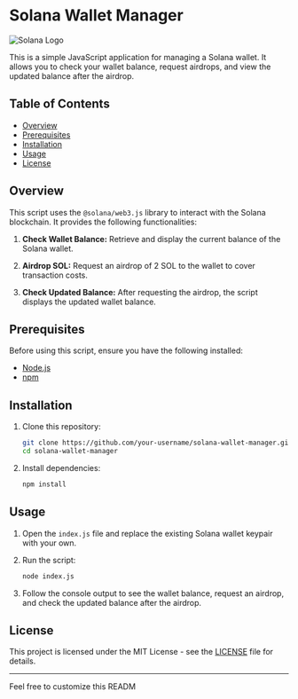 # Solana Wallet Manager

![Solana Logo](https://www.solana.com/favicon.ico)

This is a simple JavaScript application for managing a Solana wallet. It allows you to check your wallet balance, request airdrops, and view the updated balance after the airdrop.

## Table of Contents

- [Overview](#overview)
- [Prerequisites](#prerequisites)
- [Installation](#installation)
- [Usage](#usage)
- [License](#license)

## Overview

This script uses the `@solana/web3.js` library to interact with the Solana blockchain. It provides the following functionalities:

1. **Check Wallet Balance:** Retrieve and display the current balance of the Solana wallet.

2. **Airdrop SOL:** Request an airdrop of 2 SOL to the wallet to cover transaction costs.

3. **Check Updated Balance:** After requesting the airdrop, the script displays the updated wallet balance.

## Prerequisites

Before using this script, ensure you have the following installed:

- [Node.js](https://nodejs.org/en/download/)
- [npm](https://www.npmjs.com/get-npm)

## Installation

1. Clone this repository:

    ```bash
    git clone https://github.com/your-username/solana-wallet-manager.git
    cd solana-wallet-manager
    ```

2. Install dependencies:

    ```bash
    npm install
    ```

## Usage

1. Open the `index.js` file and replace the existing Solana wallet keypair with your own.

2. Run the script:

    ```bash
    node index.js
    ```

3. Follow the console output to see the wallet balance, request an airdrop, and check the updated balance after the airdrop.

## License

This project is licensed under the MIT License - see the [LICENSE](LICENSE) file for details.

---

Feel free to customize this READM

